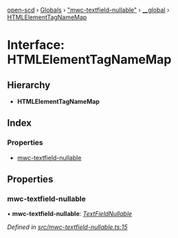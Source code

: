 [open-scd](../README.md) › [Globals](../globals.md) › ["mwc-textfield-nullable"](../modules/_mwc_textfield_nullable_.md) › [__global](../modules/_mwc_textfield_nullable_.__global.md) › [HTMLElementTagNameMap](_mwc_textfield_nullable_.__global.htmlelementtagnamemap.md)

# Interface: HTMLElementTagNameMap

## Hierarchy

* **HTMLElementTagNameMap**

## Index

### Properties

* [mwc-textfield-nullable](_mwc_textfield_nullable_.__global.htmlelementtagnamemap.md#mwc-textfield-nullable)

## Properties

###  mwc-textfield-nullable

• **mwc-textfield-nullable**: *[TextFieldNullable](../classes/_mwc_textfield_nullable_.textfieldnullable.md)*

*Defined in [src/mwc-textfield-nullable.ts:15](https://github.com/openscd/open-scd/blob/a40b461/src/mwc-textfield-nullable.ts#L15)*
